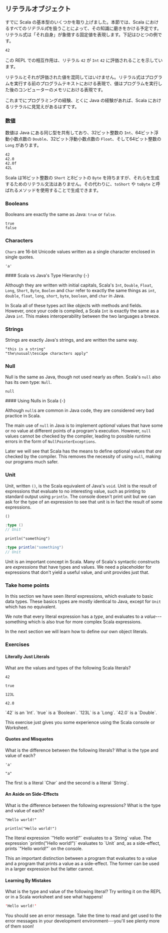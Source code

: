 ## リテラルオブジェクト

すでに Scala の基本型のいくつかを取り上げました。本節では、Scala におけるすべての*リテラル式*を扱うことによって、その知識に磨きをかける予定です。リテラル式は「それ自身」が象徴する固定値を表現します。下記はひとつの例です。

```tut:book
42
```

この REPL での相互作用は、リテラル `42` が `Int` `42` に評価されることを示しています。

リテラルとそれが評価された値を混同してはいけません。リテラル式はプログラムを実行する前のプログラムテキストにおける表現で、値はプログラムを実行した後のコンピューターのメモリにおける表現です。

これまでにプログラミングの経験、とくに Java の経験があれば、Scala におけるリテラルに見覚えがあるはずです。

### 数値

数値は Java にある同じ型を共有しており、32ビット整数の `Int`、64ビット浮動小数点数の `Double`、32ビット浮動小数点数の `Float`、そして64ビット整数の `Long` があります。 

```tut:book
42
42.0
42.0f
42L
```

Scala は16ビット整数の `Short` と8ビットの `Byte` を持ちますが、それらを生成するためのリテラル文法はありません。その代わりに、`toShort` や `toByte` と呼ばれるメソッドを使用することで生成できます。

### Booleans

Booleans are exactly the same as Java: `true` or `false`.

```tut:book
true
false
```

### Characters

`Chars` are 16-bit Unicode values written as a single character enclosed in single quotes.

```tut:book
'a'
```

<div class="callout callout-info">
#### Scala vs Java's Type Hierarchy {-}

Although they are written with initial capitals, Scala's `Int`, `Double`, `Float`, `Long`, `Short`, `Byte`, `Boolen` and `Char` refer to exactly the same things as `int`, `double`, `float`, `long`, `short`, `byte`, `boolean`, and `char` in Java.

In Scala all of these types act like objects with methods and fields. However, once your code is compiled, a Scala `Int` is exactly the same as a Java `int`. This makes interoperability between the two languages a breeze.
</div>

### Strings

Strings are exactly Java's strings, and are written the same way.

```tut:book
"this is a string"
"the\nusual\tescape characters apply"
```

### Null

Null is the same as Java, though not used nearly as often. Scala's `null` also has its own type: `Null`.

```tut:book
null
```

<div class="callout callout-info">
#### Using Nulls in Scala {-}

Although `null`s are common in Java code, they are considered very bad practice in Scala.

The main use of `null` in Java is to implement *optional* values that have some or no value at different points of a program's execution. However, `null` values cannot be checked by the compiler, leading to possible runtime errors in the form of `NullPointerExceptions`.

Later we will see that Scala has the means to define optional values that *are* checked by the compiler. This removes the necessity of using `null`, making our programs much safer.
</div>

### Unit

Unit, written `()`, is the Scala equivalent of Java's `void`. Unit is the result of expressions that evaluate to no interesting value, such as printing to standard output using `println`. The console doesn't print unit but we can ask for the type of an expression to see that unit is in fact the result of some expressions.

```tut:book
()
```

```scala
:type ()
// Unit
```

```tut:book
println("something")
```

```scala
:type println("something")
// Unit
```

Unit is an important concept in Scala. Many of Scala's syntactic constructs are *expressions* that have types and values. We need a placeholder for expressions that don't yield a useful value, and unit provides just that.

### Take home points

In this section we have seen *literal* expressions, which evaluate to basic data types. These basics types are mostly identical to Java, except for `Unit` which has no equivalent.

We note that every literal expression has a *type*, and evaluates to a *value*---something which is also true for more complex Scala expressions.

In the next section we will learn how to define our own object literals.

### Exercises

#### Literally Just Literals

What are the values and types of the following Scala literals?

```tut:book:silent
42

true

123L

42.0
```

<div class="solution">
`42` is an `Int`. `true` is a `Boolean`. `123L` is a `Long`. `42.0` is a `Double`.

This exercise just gives you some experience using the Scala console or Worksheet.
</div>

#### Quotes and Misquotes

What is the difference between the following literals? What is the type and value of each?

```tut:book:silent
'a'

"a"
```

<div class="solution">
The first is a literal `Char` and the second is a literal `String`.
</div>

#### An Aside on Side-Effects

What is the difference between the following expressions? What is the type and value of each?

```tut:book:silent
"Hello world!"

println("Hello world!")
```

<div class="solution">
The literal expression `"Hello world!"` evaluates to a `String` value. The expression `println("Hello world!")` evaluates to `Unit` and, as a side-effect, prints `"Hello world!"` on the console.

This an important distinction between a program that evaluates to a value and a program that prints a value as a side-effect. The former can be used in a larger expression but the latter cannot.
</div>

#### Learning By Mistakes

What is the type and value of the following literal? Try writing it on the REPL or in a Scala worksheet and see what happens!

```scala
'Hello world!'
```

<div class="solution">
You should see an error message. Take the time to read and get used to the error messages in your development environment---you'll see plenty more of them soon!
</div>

